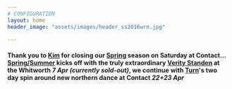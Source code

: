 ```yaml
---
# CONFIGURATION
layout: home
header_image: "assets/images/header_ss2016wrn.jpg"

---
```

#### Thank you to [Kim](/current/2016-spring/noble) for closing our [Spring](/current/2016-spring) season on Saturday at Contact… [Spring/Summer](/current/2016-springsummer) kicks off with the truly extraordinary [Verity Standen](/current/2016-springsummer/standen) at the Whitworth *7 Apr (currently sold-out)*, we continue with [Turn](/current/2016-turn)'s two day spin around new northern dance at Contact *22+23 Apr*
